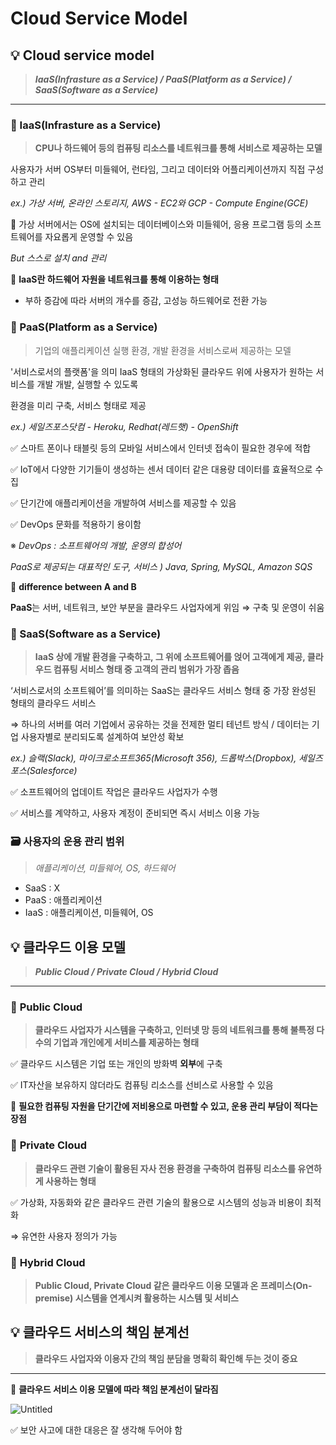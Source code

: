 # Cloud Service Model

## 💡 Cloud service model

> ***IaaS(Infrasture as a Service) / PaaS(Platform as a Service) / SaaS(Software as a Service)***
> 

---

### 📌 IaaS(Infrasture as a Service)

> **CPU나 하드웨어 등의 컴퓨팅 리소스를 네트워크를 통해 서비스로 제공하는 모델**
> 

사용자가 서버 OS부터 미들웨어, 런타임, 그리고 데이터와 어플리케이션까지 직접 구성하고 관리

*ex.) 가상 서버, 온라인 스토리지, AWS - EC2와 GCP - Compute Engine(GCE)*

🌟 가상 서버에서는 OS에 설치되는 데이터베이스와 미들웨어, 응용 프로그램 등의 소프트웨어를 자요롭게 운영할 수 있음

*But 스스로 설치 and 관리*

🌟 **IaaS란 하드웨어 자원을 네트워크를 통해 이용하는 형태**

- 부하 증감에 따라 서버의 개수를 증감, 고성능 하드웨어로 전환 가능

### 📌 PaaS(Platform as a Service)

> 기업의 애플리케이션 실행 환경, 개발 환경을 서비스로써 제공하는 모델
> 

'서비스로서의 플랫폼'을 의미 IaaS 형태의 가상화된 클라우드 위에 사용자가 원하는 서비스를 개발 개발, 실행할 수 있도록

환경을 미리 구축, 서비스 형태로 제공

*ex.) 세일즈포스닷컴 - Heroku, Redhat(레드햇) - OpenShift*

✅ 스마트 폰이나 태블릿 등의 모바일 서비스에서 인터넷 접속이 필요한 경우에 적합

✅ IoT에서 다양한 기기들이 생성하는 센서 데이터 같은 대용량 데이터를 효율적으로 수집 

✅ 단기간에 애플리케이션을 개발하여 서비스를 제공할 수 있음

✅ DevOps 문화를 적용하기 용이함

※ *DevOps : 소프트웨어의 개발, 운영의 합성어*

*PaaS로 제공되는 대표적인 도구, 서비스 ) Java, Spring, MySQL, Amazon SQS*

🌟 **difference between A and B**

**PaaS**는 서버, 네트워크, 보안 부분을 클라우드 사업자에게 위임 ⇒ 구축 및 운영이 쉬움

### 📌 SaaS(Software as a Service)

> **IaaS 상에 개발 환경을 구축하고, 그 위에 소프트웨어를 얹어 고객에게 제공, 클라우드 컴퓨팅 서비스 형태 중 고객의 관리 범위가 가장 좁음**
> 

‘서비스로서의 소프트웨어’를 의미하는 SaaS는 클라우드 서비스 형태 중 가장 완성된 형태의 클라우드 서비스

⇒ 하나의 서버를 여러 기업에서 공유하는 것을 전제한 멀티 테넌트 방식 / 데이터는 기업 사용자별로 분리되도록 설계하여 보안성 확보

*ex.) 슬랙(Slack), 마이크로소프트365(Microsoft 356), 드롭박스(Dropbox), 세일즈포스(Salesforce)*

✅ 소프트웨어의 업데이트 작업은 클라우드 사업자가 수행

✅ 서비스를 계약하고, 사용자 계정이 준비되면 즉시 서비스 이용 가능

### 🗃 사용자의 운용 관리 범위

> *애플리케이션, 미들웨어, OS, 하드웨어*
> 
- SaaS : X
- PaaS : 애플리케이션
- IaaS : 애플리케이션, 미들웨어, OS

## 💡 클라우드 이용 모델

> ***Public Cloud / Private Cloud / Hybrid Cloud***
> 

---

### 📌 **Public Cloud**

> **클라우드 사업자가 시스템을 구축하고, 인터넷 망 등의 네트워크를 통해 불특정 다수의 기업과 개인에게 서비스를 제공하는 형태**
> 

✅ 클라우드 시스템은 기업 또는 개인의 방화벽 **외부**에 구축

✅ IT자산을 보유하지 않더라도 컴퓨팅 리소스를 선비스로 사용할 수 있음

🌟 **필요한 컴퓨팅 자원을 단기간에 저비용으로 마련할 수 있고, 운용 관리 부담이 적다는 장점**

### 📌 **Private Cloud**

> **클라우드 관련 기술이 활용된 자사 전용 환경을 구축하여 컴퓨팅 리소스를 유연하게 사용하는 형태**
> 

✅ 가상화, 자동화와 같은 클라우드 관련 기술의 활용으로 시스템의 성능과 비용이 최적화

⇒ 유연한 사용자 정의가 가능

### 📌 **Hybrid Cloud**

> **Public Cloud, Private Cloud 같은 클라우드 이용 모델과 온 프레미스(On-premise) 시스템을 연계시켜 활용하는 시스템 및 서비스**
> 

## 💡 클라우드 서비스의 책임 분계선

> **클라우드 사업자와 이용자 간의 책임 분담을 명확히 확인해 두는 것이 중요**
> 

---

🌟 **클라우드 서비스 이용 모델에 따라 책임 분계선이 달라짐**

![Untitled](https://user-images.githubusercontent.com/63443366/136656435-827e5d4a-3ef8-4e41-bb42-cbd73652310a.png)

✅ 보안 사고에 대한 대응은 잘 생각해 두어야 함